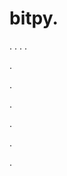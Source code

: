 # bitpy.
.
.
.
.












.






















































.
























.



























.

















































































.































































.































